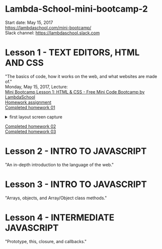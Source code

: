 # Lambda-School-mini-bootcamp-2
Start date: May 15, 2017  
https://lambdaschool.com/mini-bootcamp/  
Slack channel: https://lambdaschool.slack.com  

# Lesson 1 - TEXT EDITORS, HTML AND CSS
"The basics of code, how it works on the web, and what websites are made of."  
Monday, May 15, 2017, Lecture:  
[Mini Bootcamp Lesson 1: HTML & CSS - Free Mini Code Bootcamp by LambdaSchool](https://youtu.be/nLs9I8MRbO0)  
[Homework assignment](https://github.com/SunJieMing/LS-Web-Intro-I)  
[Completed homework 01](https://github.com/mixelpixel/Lambda-School-mini-bootcamp-2/tree/master/Lesson1/1homework)  
<details><summary>first layout screen capture</summary>![screen](https://github.com/mixelpixel/Lambda-School-mini-bootcamp-2/blob/master/Lesson1/1homework/first-layout.png)</details>  

[Completed homework 02]()  
[Completed homework 03]()  

# Lesson 2 - INTRO TO JAVASCRIPT
"An in-depth introduction to the language of the web."  

# Lesson 3 - INTRO TO JAVASCRIPT
"Arrays, objects, and Array/Object class methods."  

# Lesson 4 - INTERMEDIATE JAVASCRIPT
"Prototype, this, closure, and callbacks."  
